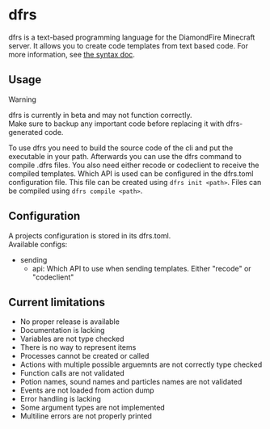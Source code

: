 # dfrs
dfrs is a text-based programming language for the DiamondFire Minecraft server. It allows you to create code templates from text based code.
For more information, see [the syntax doc](syntax.md).

## Usage
> [!WARNING]  
> dfrs is currently in beta and may not function correctly.  
> Make sure to backup any important code before replacing it with dfrs-generated code.

To use dfrs you need to build the source code of the cli and put the executable in your path. Afterwards you can use the dfrs command to compile .dfrs files. You also need either recode or codeclient to receive the compiled templates. Which API is used can be configured in the dfrs.toml configuration file. This file can be created using `dfrs init <path>`. Files can be compiled using `dfrs compile <path>`.

## Configuration
A projects configuration is stored in its dfrs.toml.  
Available configs:
- sending
    - api: Which API to use when sending templates. Either "recode" or "codeclient"

## Current limitations
- No proper release is available
- Documentation is lacking
- Variables are not type checked
- There is no way to represent items
- Processes cannot be created or called
- Actions with multiple possible arguemnts are not correctly type checked
- Function calls are not validated
- Potion names, sound names and particles names are not validated
- Events are not loaded from action dump
- Error handling is lacking
- Some argument types are not implemented
- Multiline errors are not properly printed